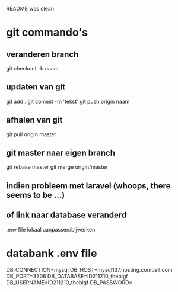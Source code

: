 README was clean

# git commando's 
## veranderen branch
git checkout -b naam

## updaten van git
git add .
git commit -m 'tekst'
git push origin naam

## afhalen van git
git pull origin master

## git master naar eigen branch
git rebase master
git merge origin/master

## indien probleem met laravel (whoops, there seems to be ...)
## of link naar database veranderd
.env file lokaal aanpassen/bijwerken

# databank .env file
DB_CONNECTION=mysql
DB_HOST=mysql137.hosting.combell.com
DB_PORT=3306
DB_DATABASE=ID211210_thebigf
DB_USERNAME=ID211210_thebigf
DB_PASSWORD=